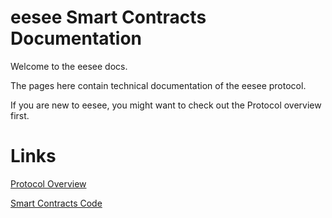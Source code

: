 # eesee Smart Contracts Documentation

Welcome to the eesee docs.

The pages here contain technical documentation of the eesee protocol.

If you are new to eesee, you might want to check out the Protocol overview first.

# Links

[Protocol Overview](concepts/ProtocolOverview.md)    

[Smart Contracts Code](https://gitlab.com/eesee.io/network/eesee-contracts)